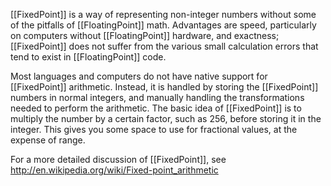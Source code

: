 [[FixedPoint]] is a way of representing non-integer numbers without some of the pitfalls of [[FloatingPoint]] math. Advantages are speed, particularly on computers without [[FloatingPoint]] hardware, and exactness; [[FixedPoint]] does not suffer from the various small calculation errors that tend to exist in [[FloatingPoint]] code.

Most languages and computers do not have native support for [[FixedPoint]] arithmetic. Instead, it is handled by storing the [[FixedPoint]] numbers in normal integers, and manually handling the transformations needed to perform the arithmetic. The basic idea of [[FixedPoint]] is to multiply the number by a certain factor, such as 256, before storing it in the integer. This gives you some space to use for fractional values, at the expense of range.

For a more detailed discussion of [[FixedPoint]], see http://en.wikipedia.org/wiki/Fixed-point_arithmetic
